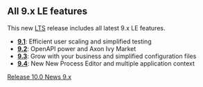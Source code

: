 ## All 9.x LE features

This new [LTS](/release-cycle) release includes all latest 9.x LE features.

- <a href="/news/9.1">__9.1__</a>:
  Efficient user scaling and simplified testing
- <a href="/news/9.2">__9.2__</a>:
  OpenAPI power and Axon Ivy Market
- <a href="/news/9.3">__9.3__</a>:
  Grow with your business and simplified configuration files
- <a href="/news/9.4">__9.4__</a>: New
  New Process Editor and multiple application context

<div class="short-links">
  <a href="https://release.axonivy.com" target="_blank" rel="noopener noreferrer">
    <i class="si si-megaphone"></i> Release 10.0
  </a>
  <a href="/news">
    <i class="si si-news"></i> News 9.x
  </a>
</div>
